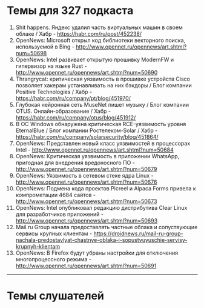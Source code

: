 # Темы для 327 подкаста
1. Shit happens. Яндекс удалил часть виртуальных машин в своем облаке / Хабр - https://habr.com/ru/post/452238/
1. OpenNews: Microsoft открыл код библиотеки векторного поиска, используемой в Bing - http://www.opennet.ru/opennews/art.shtml?num=50698
1. OpenNews: Intel развивает открытую прошивку ModernFW и гипервизор на языке Rust - http://www.opennet.ru/opennews/art.shtml?num=50690
1. Thrangrycat: критическая уязвимость в прошивке устройств Cisco позволяет хакерам устанавливать на них бэкдоры / Блог компании Positive Technologies / Хабр - https://habr.com/ru/company/pt/blog/451970/
1. Глубокая нейронная сеть MuseNet пишет музыку / Блог компании OTUS. Онлайн-образование / Хабр - https://habr.com/ru/company/otus/blog/451912/
1. В ОС Windows обнаружена критическая RCE-уязвимость уровня EternalBlue / Блог компании Ростелеком-Solar / Хабр - https://habr.com/ru/company/solarsecurity/blog/451864/
1. OpenNews: Представлен новый класс уязвимостей в процессорах Intel - http://www.opennet.ru/opennews/art.shtml?num=50684
1. OpenNews: Критическая уязвимость в приложении WhatsApp, пригодная для внедрения вредоносного ПО - http://www.opennet.ru/opennews/art.shtml?num=50679
1. OpenNews: Уязвимость в сетевом стеке ядра Linux - http://www.opennet.ru/opennews/art.shtml?num=50676
1. OpenNews: Подмена кода проектов Picreel и Alpaca Forms привела к компрометации 4684 сайтов - http://www.opennet.ru/opennews/art.shtml?num=50673
1. OpenNews: Intel опубликовал редакцию дистрибутива Clear Linux для разработчиков приложений - http://www.opennet.ru/opennews/art.shtml?num=50693
1. Mail.ru Group начала предоставлять частные облака и сопуствующие сервисы крупных клиентам - https://droidnews.ru/mail-ru-group-nachala-predostavlyat-chastnye-oblaka-i-sopustvuyuschie-servisy-krupnyh-klientam
1. OpenNews: В Firefox будут убраны настройки для отключения многопроцессного режима - http://www.opennet.ru/opennews/art.shtml?num=50691

---
# Темы слушателей
